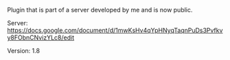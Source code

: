 Plugin that is part of a server developed by me and is now public.

Server: https://docs.google.com/document/d/1mwKsHv4qYpHNyqTaqnPuDs3Pvfkvy8FObnCNvizYLc8/edit

Version: 1.8

